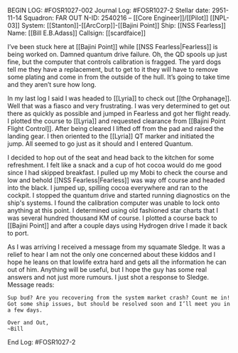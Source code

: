 BEGIN LOG: #FOSR1027-002
Journal Log: #FOSR1027-2
Stellar date: 2951-11-14
Squadron: FAR OUT
N-ID: 2540216 – [[Core Engineer]]/[[Pilot]] [[NPL-03]]
System: [[Stanton]]-[[ArcCorp]]-[[Bajini Point]]
Ship: [[NSS Fearless]]
Name: [[Bill E.B.Adass]]
Callsign: [[scardfaice]]

I’ve been stuck here at [[Bajini Point]] while [[NSS Fearless|Fearless]] is being worked on. Damned quantum drive failure. Oh, the QD spools up just fine, but the computer that controls calibration is fragged. The yard dogs tell me they have a replacement, but to get to it they will have to remove some plating and come in from the outside of the hull. It’s going to take time and they aren’t sure how long.

In my last log I said I was headed to [[Lyria]] to check out [[the Orphanage]]. Well that was a fiasco and very frustrating. I was very determined to get out there as quickly as possible and jumped in Fearless and got her flight ready. I plotted the course to [[Lyria]] and requested clearance from [[Bajini Point Flight Control]]. After being cleared I lifted off from the pad and raised the landing gear. I then oriented to the [[Lyria]] QT marker and initiated the jump. All seemed to go just as it should and I entered Quantum.

I decided to hop out of the seat and head back to the kitchen for some refreshment. I felt like a snack and a cup of hot cocoa would do me good since I had skipped breakfast. I pulled up my Mobi to check the course and low and behold [[NSS Fearless|Fearless]] was way off course and headed into the black. I jumped up, spilling cocoa everywhere and ran to the cockpit. I stopped the quantum drive and started running diagnostics on the ship's systems. I found the calibration computer was unable to lock onto anything at this point. I determined using old fashioned star charts that I was several hundred thousand KM of course. I plotted a course back to [[Bajini Point]] and after a couple days using Hydrogen drive I made it back to port.

As I was arriving I received a message from my squamate Sledge. It was a relief to hear I am not the only one concerned about these kiddos and I hope he leans on that lowlife extra hard and gets all the information he can out of him. Anything will be useful, but I hope the guy has some real answers and not just more rumours.
I just shot a response to Sledge.
Message reads:

```
Sup bud? Are you recovering from the system market crash? Count me in! Got some ship issues, but should be resolved soon and I’ll meet you in a few days.

Over and Out,
~Bill
```

End Log: #FOSR1027-2